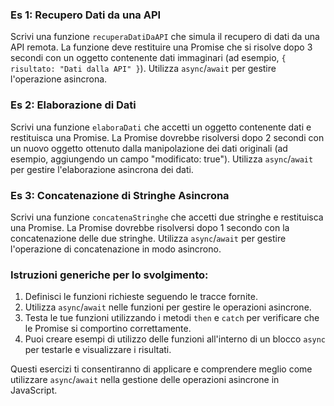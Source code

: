 ### Es 1: Recupero Dati da una API

Scrivi una funzione `recuperaDatiDaAPI` che simula il recupero di dati da una API remota. La funzione deve restituire una Promise che si risolve dopo 3 secondi con un oggetto contenente dati immaginari (ad esempio, `{ risultato: "Dati dalla API" }`). Utilizza `async`/`await` per gestire l'operazione asincrona.

### Es 2: Elaborazione di Dati

Scrivi una funzione `elaboraDati` che accetti un oggetto contenente dati e restituisca una Promise. La Promise dovrebbe risolversi dopo 2 secondi con un nuovo oggetto ottenuto dalla manipolazione dei dati originali (ad esempio, aggiungendo un campo "modificato: true"). Utilizza `async`/`await` per gestire l'elaborazione asincrona dei dati.

### Es 3: Concatenazione di Stringhe Asincrona

Scrivi una funzione `concatenaStringhe` che accetti due stringhe e restituisca una Promise. La Promise dovrebbe risolversi dopo 1 secondo con la concatenazione delle due stringhe. Utilizza `async`/`await` per gestire l'operazione di concatenazione in modo asincrono.

### Istruzioni generiche per lo svolgimento:

1.  Definisci le funzioni richieste seguendo le tracce fornite.
2.  Utilizza `async`/`await` nelle funzioni per gestire le operazioni asincrone.
3.  Testa le tue funzioni utilizzando i metodi `then` e `catch` per verificare che le Promise si comportino correttamente.
4.  Puoi creare esempi di utilizzo delle funzioni all'interno di un blocco `async` per testarle e visualizzare i risultati.

Questi esercizi ti consentiranno di applicare e comprendere meglio come utilizzare `async`/`await` nella gestione delle operazioni asincrone in JavaScript.